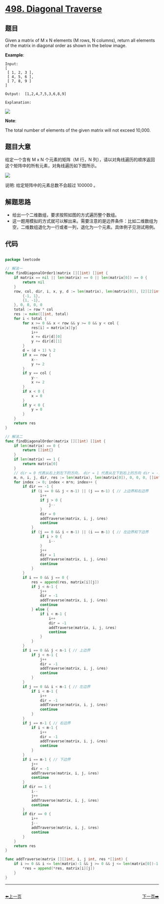 # [498. Diagonal Traverse](https://leetcode.com/problems/diagonal-traverse/)


## 题目

Given a matrix of M x N elements (M rows, N columns), return all elements of the matrix in diagonal order as shown in the below image.

**Example**:

    Input:
    [
     [ 1, 2, 3 ],
     [ 4, 5, 6 ],
     [ 7, 8, 9 ]
    ]
    
    Output:  [1,2,4,7,5,3,6,8,9]
    
    Explanation:

![](https://assets.leetcode-cn.com/aliyun-lc-upload/uploads/2018/10/12/diagonal_traverse.png)

**Note**:

The total number of elements of the given matrix will not exceed 10,000.


## 题目大意

给定一个含有 M x N 个元素的矩阵（M 行，N 列），请以对角线遍历的顺序返回这个矩阵中的所有元素，对角线遍历如下图所示。

![](https://assets.leetcode-cn.com/aliyun-lc-upload/uploads/2018/10/12/diagonal_traverse.png)

说明: 给定矩阵中的元素总数不会超过 100000 。

## 解题思路

- 给出一个二维数组，要求按照如图的方式遍历整个数组。
- 这一题用模拟的方式就可以解出来。需要注意的是边界条件：比如二维数组为空，二维数组退化为一行或者一列，退化为一个元素。具体例子见测试用例。


## 代码

```go

package leetcode

// 解法一
func findDiagonalOrder1(matrix [][]int) []int {
	if matrix == nil || len(matrix) == 0 || len(matrix[0]) == 0 {
		return nil
	}
	row, col, dir, i, x, y, d := len(matrix), len(matrix[0]), [2][2]int{
		{-1, 1},
		{1, -1},
	}, 0, 0, 0, 0
	total := row * col
	res := make([]int, total)
	for i < total {
		for x >= 0 && x < row && y >= 0 && y < col {
			res[i] = matrix[x][y]
			i++
			x += dir[d][0]
			y += dir[d][1]
		}
		d = (d + 1) % 2
		if x == row {
			x--
			y += 2
		}
		if y == col {
			y--
			x += 2
		}
		if x < 0 {
			x = 0
		}
		if y < 0 {
			y = 0
		}
	}
	return res
}

// 解法二
func findDiagonalOrder(matrix [][]int) []int {
	if len(matrix) == 0 {
		return []int{}
	}
	if len(matrix) == 1 {
		return matrix[0]
	}
	// dir = 0 代表从右上到左下的方向， dir = 1 代表从左下到右上的方向 dir = -1 代表上一次转变了方向
	m, n, i, j, dir, res := len(matrix), len(matrix[0]), 0, 0, 0, []int{}
	for index := 0; index < m*n; index++ {
		if dir == -1 {
			if (i == 0 && j < n-1) || (j == n-1) { // 上边界和右边界
				i++
				if j > 0 {
					j--
				}
				dir = 0
				addTraverse(matrix, i, j, &res)
				continue
			}
			if (j == 0 && i < m-1) || (i == m-1) { // 左边界和下边界
				if i > 0 {
					i--
				}
				j++
				dir = 1
				addTraverse(matrix, i, j, &res)
				continue
			}
		}
		if i == 0 && j == 0 {
			res = append(res, matrix[i][j])
			if j < n-1 {
				j++
				dir = -1
				addTraverse(matrix, i, j, &res)
				continue
			} else {
				if i < m-1 {
					i++
					dir = -1
					addTraverse(matrix, i, j, &res)
					continue
				}
			}
		}
		if i == 0 && j < n-1 { // 上边界
			if j < n-1 {
				j++
				dir = -1
				addTraverse(matrix, i, j, &res)
				continue
			}
		}
		if j == 0 && i < m-1 { // 左边界
			if i < m-1 {
				i++
				dir = -1
				addTraverse(matrix, i, j, &res)
				continue
			}
		}
		if j == n-1 { // 右边界
			if i < m-1 {
				i++
				dir = -1
				addTraverse(matrix, i, j, &res)
				continue
			}
		}
		if i == m-1 { // 下边界
			j++
			dir = -1
			addTraverse(matrix, i, j, &res)
			continue
		}
		if dir == 1 {
			i--
			j++
			addTraverse(matrix, i, j, &res)
			continue
		}
		if dir == 0 {
			i++
			j--
			addTraverse(matrix, i, j, &res)
			continue
		}
	}
	return res
}

func addTraverse(matrix [][]int, i, j int, res *[]int) {
	if i >= 0 && i <= len(matrix)-1 && j >= 0 && j <= len(matrix[0])-1 {
		*res = append(*res, matrix[i][j])
	}
}

```
----------------------------------------------
<div style="display: flex;justify-content: space-between;align-items: center;">
<p><a href="https://books.halfrost.com/leetcode/ChapterFour/0497.Random-Point-in-Non-overlapping-Rectangles/">⬅️上一页</a></p>
<p><a href="https://books.halfrost.com/leetcode/ChapterFour/0500.Keyboard-Row/">下一页➡️</a></p>
</div>
